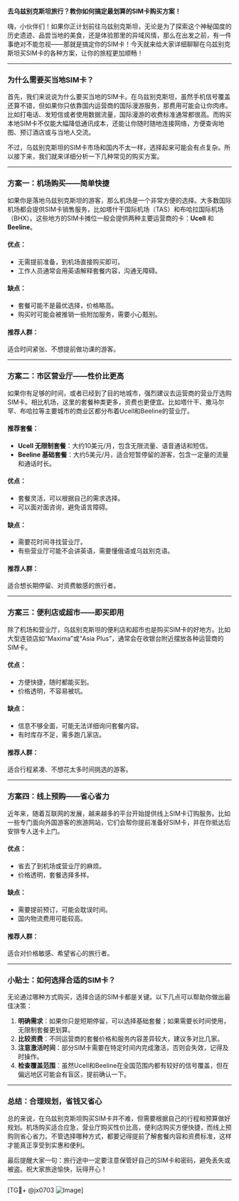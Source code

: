 **去乌兹别克斯坦旅行？教你如何搞定最划算的SIM卡购买方案！**

嗨，小伙伴们！如果你正计划前往乌兹别克斯坦，无论是为了探索这个神秘国度的历史遗迹、品尝当地的美食，还是体验那里的异域风情，那么在出发之前，有一件事绝对不能忽视——那就是搞定你的SIM卡！今天就来给大家详细聊聊在乌兹别克斯坦买SIM卡的各种方案，让你的旅程更加顺畅！

---

### **为什么需要买当地SIM卡？**

首先，我们来说说为什么要买当地的SIM卡。在乌兹别克斯坦，虽然手机信号覆盖还算不错，但如果你只依靠国内运营商的国际漫游服务，那费用可能会让你肉疼。比如打电话、发短信或者使用数据流量，国际漫游的收费标准通常都很高。而购买本地SIM卡不仅能大幅降低通讯成本，还能让你随时随地连接网络，方便查询地图、预订酒店或与当地人交流。

不过，乌兹别克斯坦的SIM卡市场和国内不太一样，选择起来可能会有点复杂。所以接下来，我们就来详细分析一下几种常见的购买方案。

---

### **方案一：机场购买——简单快捷**

如果你是落地乌兹别克斯坦的游客，那么机场是一个非常方便的选择。大多数国际机场都会提供SIM卡销售服务，比如塔什干国际机场（TAS）和布哈拉国际机场（BHX）。这些地方的SIM卡摊位一般会提供两种主要运营商的卡：**Ucell** 和 **Beeline**。

#### **优点：**
- 无需提前准备，到机场直接购买即可。
- 工作人员通常会用英语解释套餐内容，沟通无障碍。

#### **缺点：**
- 套餐可能不是最优选择，价格略高。
- 购买时可能会被推销一些附加服务，需要小心甄别。

#### **推荐人群：**
适合时间紧张、不想提前做功课的游客。

---

### **方案二：市区营业厅——性价比更高**

如果你有足够的时间，或者已经到了目的地城市，强烈建议去运营商的营业厅选购SIM卡。相比机场，这里的套餐种类更多，资费也更便宜。比如塔什干、撒马尔罕、布哈拉等主要城市的商业区都分布着Ucell和Beeline的营业厅。

#### **推荐套餐：**
- **Ucell 无限制套餐**：大约10美元/月，包含无限流量、语音通话和短信。
- **Beeline 基础套餐**：大约5美元/月，适合短暂停留的游客，包含一定量的流量和通话时长。

#### **优点：**
- 套餐灵活，可以根据自己的需求选择。
- 可以面对面咨询，避免语言障碍。

#### **缺点：**
- 需要花时间寻找营业厅。
- 有些营业厅可能不会讲英语，需要懂俄语或乌兹别克语。

#### **推荐人群：**
适合想长期停留、对资费敏感的旅行者。

---

### **方案三：便利店或超市——即买即用**

除了机场和营业厅，乌兹别克斯坦的便利店和超市也是购买SIM卡的好地方。比如大型连锁店如“Maxima”或“Asia Plus”，通常会在收银台附近摆放各种运营商的SIM卡。

#### **优点：**
- 方便快捷，随时都能买到。
- 价格透明，不容易被坑。

#### **缺点：**
- 信息不够全面，可能无法详细询问套餐内容。
- 有时库存不足，需多跑几家店。

#### **推荐人群：**
适合行程紧凑、不想花太多时间挑选的游客。

---

### **方案四：线上预购——省心省力**

近年来，随着互联网的发展，越来越多的平台开始提供线上SIM卡订购服务。比如一些专门面向外国游客的旅游网站，它们会帮你提前准备好SIM卡，并在你抵达后安排专人送卡上门。

#### **优点：**
- 省去了到机场或营业厅的麻烦。
- 价格透明，套餐选择多样。

#### **缺点：**
- 需要提前预订，可能会耽误时间。
- 国内物流费用可能较高。

#### **推荐人群：**
适合对价格敏感、希望省心的旅行者。

---

### **小贴士：如何选择合适的SIM卡？**

无论通过哪种方式购买，选择合适的SIM卡都是关键。以下几点可以帮助你做出最佳决策：

1. **明确需求**：如果你只是短期停留，可以选择基础套餐；如果需要长时间使用，无限制套餐更划算。
2. **比较资费**：不同运营商的套餐价格和服务内容差异较大，建议多对比几家。
3. **注意激活时间**：部分SIM卡需要在特定时间内完成激活，否则会失效，记得及时操作。
4. **检查覆盖范围**：虽然Ucell和Beeline在全国范围内都有较好的信号覆盖，但在偏远地区可能会有盲区，提前确认一下。

---

### **总结：合理规划，省钱又省心**

总的来说，在乌兹别克斯坦购买SIM卡并不难，但需要根据自己的行程和预算做好规划。机场购买适合应急，营业厅购买性价比高，便利店购买方便快捷，而线上预购则省心省力。不管选择哪种方式，都要记得提前了解套餐内容和资费标准，这样才能真正享受到实惠和便利。

最后提醒大家一句：旅行途中一定要注意保管好自己的SIM卡和密码，避免丢失或被盗。祝大家旅途愉快，玩得开心！

---

[TG💪+ @jx0703 ![Image](https://github.com/user-attachments/assets/dbca1d08-cadb-493c-b0ec-ad6f7a83f270)]